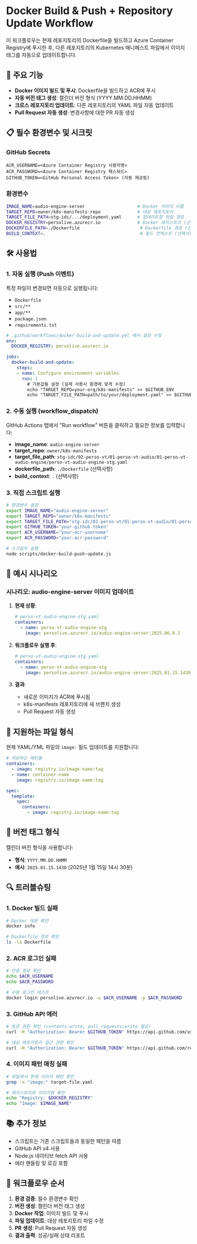 # Docker Build & Push + Repository Update Workflow

이 워크플로우는 현재 레포지토리의 Dockerfile을 빌드하고 Azure Container Registry에 푸시한 후, 다른 레포지토리의 Kubernetes 매니페스트 파일에서 이미지 태그를 자동으로 업데이트합니다.

## 🚀 주요 기능

- **Docker 이미지 빌드 및 푸시**: Dockerfile을 빌드하고 ACR에 푸시
- **자동 버전 태그 생성**: 캘린더 버전 형식 (YYYY.MM.DD.HHMM)
- **크로스 레포지토리 업데이트**: 다른 레포지토리의 YAML 파일 자동 업데이트
- **Pull Request 자동 생성**: 변경사항에 대한 PR 자동 생성

## 📋 필수 환경변수 및 시크릿

### GitHub Secrets
```
ACR_USERNAME=<Azure Container Registry 사용자명>
ACR_PASSWORD=<Azure Container Registry 패스워드>
GITHUB_TOKEN=<GitHub Personal Access Token> (자동 제공됨)
```

### 환경변수
```bash
IMAGE_NAME=audio-engine-server                    # Docker 이미지 이름
TARGET_REPO=owner/k8s-manifests-repo              # 대상 레포지토리
TARGET_FILE_PATH=stg-idc/.../deployment.yaml      # 업데이트할 파일 경로
DOCKER_REGISTRY=persolive.azurecr.io              # Docker 레지스트리 (선택사항)
DOCKERFILE_PATH=./Dockerfile                       # Dockerfile 경로 (선택사항)
BUILD_CONTEXT=.                                    # 빌드 컨텍스트 (선택사항)
```

## 🛠 사용법

### 1. 자동 실행 (Push 이벤트)

특정 파일이 변경되면 자동으로 실행됩니다:
- `Dockerfile`
- `src/**`
- `app/**`
- `package.json`
- `requirements.txt`

```yaml
# .github/workflows/docker-build-and-update.yml 에서 설정 수정
env:
  DOCKER_REGISTRY: persolive.azurecr.io

jobs:
  docker-build-and-update:
    steps:
    - name: Configure environment variables
      run: |
        # 기본값들 설정 (실제 사용시 환경에 맞게 수정)
        echo "TARGET_REPO=your-org/k8s-manifests" >> $GITHUB_ENV
        echo "TARGET_FILE_PATH=path/to/your/deployment.yaml" >> $GITHUB_ENV
```

### 2. 수동 실행 (workflow_dispatch)

GitHub Actions 탭에서 "Run workflow" 버튼을 클릭하고 필요한 정보를 입력합니다:

- **image_name**: `audio-engine-server`
- **target_repo**: `owner/k8s-manifests`
- **target_file_path**: `stg-idc/02-perso-vt/01-perso-vt-audio/01-perso-vt-audio-engine/perso-vt-audio-engine-stg.yaml`
- **dockerfile_path**: `./Dockerfile` (선택사항)
- **build_context**: `.` (선택사항)

### 3. 직접 스크립트 실행

```bash
# 환경변수 설정
export IMAGE_NAME="audio-engine-server"
export TARGET_REPO="owner/k8s-manifests"  
export TARGET_FILE_PATH="stg-idc/02-perso-vt/01-perso-vt-audio/01-perso-vt-audio-engine/perso-vt-audio-engine-stg.yaml"
export GITHUB_TOKEN="your-github-token"
export ACR_USERNAME="your-acr-username"
export ACR_PASSWORD="your-acr-password"

# 스크립트 실행
node scripts/docker-build-push-update.js
```

## 📝 예시 시나리오

### 시나리오: audio-engine-server 이미지 업데이트

1. **현재 상황**:
   ```yaml
   # perso-vt-audio-engine-stg.yaml
   containers:
     - name: perso-vt-audio-engine-stg
       image: persolive.azurecr.io/audio-engine-server:2025.06.0.2
   ```

2. **워크플로우 실행 후**:
   ```yaml
   # perso-vt-audio-engine-stg.yaml  
   containers:
     - name: perso-vt-audio-engine-stg
       image: persolive.azurecr.io/audio-engine-server:2025.01.15.1430
   ```

3. **결과**:
   - 새로운 이미지가 ACR에 푸시됨
   - k8s-manifests 레포지토리에 새 브랜치 생성
   - Pull Request 자동 생성

## 🔧 지원하는 파일 형식

현재 YAML/YML 파일의 `image:` 필드 업데이트를 지원합니다:

```yaml
# 지원하는 패턴들
containers:
  - image: registry.io/image-name:tag
  - name: container-name
    image: registry.io/image-name:tag

spec:
  template:
    spec:
      containers:
        - image: registry.io/image-name:tag
```

## 🎯 버전 태그 형식

캘린더 버전 형식을 사용합니다:
- **형식**: `YYYY.MM.DD.HHMM`
- **예시**: `2025.01.15.1430` (2025년 1월 15일 14시 30분)

## 🔍 트러블슈팅

### 1. Docker 빌드 실패
```bash
# Docker 데몬 확인
docker info

# Dockerfile 경로 확인
ls -la Dockerfile
```

### 2. ACR 로그인 실패
```bash
# 인증 정보 확인
echo $ACR_USERNAME
echo $ACR_PASSWORD

# 수동 로그인 테스트
docker login persolive.azurecr.io -u $ACR_USERNAME -p $ACR_PASSWORD
```

### 3. GitHub API 에러
```bash
# 토큰 권한 확인 (contents:write, pull_requests:write 필요)
curl -H "Authorization: Bearer $GITHUB_TOKEN" https://api.github.com/user

# 대상 레포지토리 접근 권한 확인
curl -H "Authorization: Bearer $GITHUB_TOKEN" https://api.github.com/repos/owner/repo
```

### 4. 이미지 패턴 매칭 실패
```bash
# 파일에서 현재 이미지 패턴 확인
grep -n "image:" target-file.yaml

# 레지스트리와 이미지명 확인
echo "Registry: $DOCKER_REGISTRY"
echo "Image: $IMAGE_NAME"
```

## 📚 추가 정보

- 스크립트는 기존 스크립트들과 동일한 패턴을 따름
- GitHub API v4 사용
- Node.js 네이티브 fetch API 사용
- 에러 핸들링 및 로깅 포함

## 🔄 워크플로우 순서

1. **환경 검증**: 필수 환경변수 확인
2. **버전 생성**: 캘린더 버전 태그 생성
3. **Docker 작업**: 이미지 빌드 및 푸시
4. **파일 업데이트**: 대상 레포지토리 파일 수정
5. **PR 생성**: Pull Request 자동 생성
6. **결과 출력**: 성공/실패 상태 리포트 